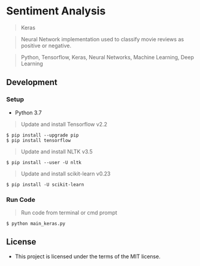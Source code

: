 # Sentiment Analysis

> Keras 

> Neural Network implementation used to classify movie reviews as positive or negative.

> Python, Tensorflow, Keras, Neural Networks, Machine Learning, Deep Learning

## Development

### Setup

- Python 3.7

> Update and install Tensorflow v2.2

```shell
$ pip install --upgrade pip
$ pip install tensorflow
```

> Update and install NLTK v3.5

```shell
$ pip install --user -U nltk
```

> Update and install scikit-learn v0.23

```shell
$ pip install -U scikit-learn
```

### Run Code

> Run code from terminal or cmd prompt

```shell
$ python main_keras.py
```


## License

- This project is licensed under the terms of the MIT license.